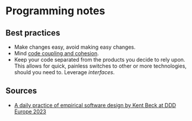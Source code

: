 # Programming notes

## Best practices

- Make changes easy, avoid making easy changes.
- Mind [code coupling and cohesion][a daily practice of empirical software design by kent beck at ddd europe 2023].
- Keep your code separated from the products you decide to rely upon.<br/>
  This allows for quick, painless switches to other or more technologies, should you need to.
  Leverage _interfaces_.

## Sources

- [A daily practice of empirical software design by Kent Beck at DDD Europe 2023]

<!--
  References
  -->

[a daily practice of empirical software design by kent beck at ddd europe 2023]: https://www.youtube.com/watch?v=yBEcq23OgB4
